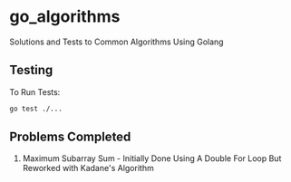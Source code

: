 # go_algorithms
Solutions and Tests to Common Algorithms Using Golang

## Testing

To Run Tests:

```bash
go test ./...
```

## Problems Completed

1. Maximum Subarray Sum - Initially Done Using A Double For Loop But Reworked with Kadane's Algorithm
